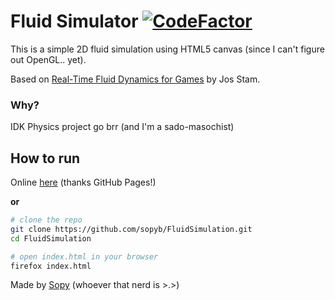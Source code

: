 # Fluid Simulator [![CodeFactor](https://www.codefactor.io/repository/github/sopyb/fluidsimulation/badge/javascript)](https://www.codefactor.io/repository/github/sopyb/fluidsimulation/overview/javascript)
This is a simple 2D fluid simulation using HTML5 canvas (since I can't figure out OpenGL.. yet).

Based on [Real-Time Fluid Dynamics for Games](http://www.dgp.toronto.edu/people/stam/reality/Research/pdf/GDC03.pdf) by Jos Stam.

### Why?
IDK Physics project go brr (and I'm a sado-masochist)

## How to run
Online [here](https://fluidsimulation.sopy.one/) (thanks GitHub Pages!)

**or**
```bash
# clone the repo
git clone https://github.com/sopyb/FluidSimulation.git
cd FluidSimulation

# open index.html in your browser
firefox index.html
```

Made by [Sopy](https://github.com/sopyb) (whoever that nerd is >.>)
